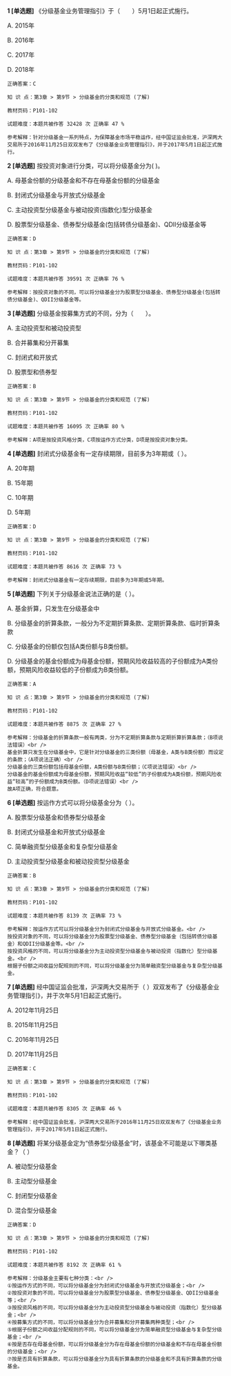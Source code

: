 **1 [单选题]** 《分级基金业务管理指引》于（&emsp;&emsp;）5月1日起正式施行。

A. 2015年

B. 2016年

C. 2017年

D. 2018年

```
正确答案：C

知 识 点：第3章 > 第9节 > 分级基金的分类和规范 (了解)

教材页码：P101-102

试题难度：本题共被作答 32428 次 正确率 47 %

参考解释：针对分级基金一系列特点，为保障基金市场平稳运作，经中国证监会批准，沪深两大交易所于2016年11月25日双双发布了《分级基金业务管理指引》，并于2017年5月1日起正式施行。
```


**2 [单选题]** 按投资对象进行分类，可以将分级基金分为(       )。

A. 母基金份额的分级基金和不存在母基金份额的分级基金

B. 封闭式分级基金与开放式分级基金

C. 主动投资型分级基金与被动投资(指数化)型分级基金

D. 股票型分级基金、债券型分级基金(包括转债分级基金)、QDII分级基金等

```
正确答案：D

知 识 点：第3章 > 第9节 > 分级基金的分类和规范 (了解)

教材页码：P101-102

试题难度：本题共被作答 39591 次 正确率 76 %

参考解释：按投资对象的不同，可以将分级基金分为股票型分级基金、债券型分级基金(包括转债分级基金)、QDII分级基金等。
```


**3 [单选题]** 分级基金按募集方式的不同，分为（&emsp;&emsp;）。

A. 主动投资型和被动投资型

B. 合并募集和分开募集

C. 封闭式和开放式

D. 股票型和债券型

```
正确答案：B

知 识 点：第3章 > 第9节 > 分级基金的分类和规范 (了解)

教材页码：P101-102

试题难度：本题共被作答 16095 次 正确率 80 %

参考解释：A项是按投资风格分类，C项按运作方式分类，D项是按投资对象分类。
```


**4 [单选题]** 封闭式分级基金有一定存续期限，目前多为3年期或（        ）。

A. 20年期

B. 15年期

C. 10年期

D. 5年期

```
正确答案：D

知 识 点：第3章 > 第9节 > 分级基金的分类和规范 (了解)

教材页码：P101-102

试题难度：本题共被作答 8616 次 正确率 73 %

参考解释：封闭式分级基金有一定存续期限，目前多为3年期或5年期。
```


**5 [单选题]** 下列关于分级基金说法正确的是（     ）。

A. 基金折算，只发生在分级基金中

B. 分级基金的折算条款，一般分为不定期折算条款、定期折算条款、临时折算条款

C. 分级基金的份额仅包括A类份额与B类份额。

D. 分级基金的基金份额成为母基金份额，预期风险收益较高的子份额成为A类份额，预期风险收益较低的子份额成为B类份额。

```
正确答案：A

知 识 点：第3章 > 第9节 > 分级基金的分类和规范 (了解)

教材页码：P101-102

试题难度：本题共被作答 8875 次 正确率 27 %

参考解释：分级基金的折算条款一般有两类，分为不定期折算条款与定期折算折算条款；（B项说法错误）<br />
基金折算只发生在分级基金中，它是针对分级基金的三类份额（母基金，A类与B类份额）而设定的条款；（A项说法正确）<br />
分级基金的三类份额包括母基金份额，A类份额与B类份额；（C项说法错误）<br />
分级基金的基金份额成为母基金份额，预期风险收益“较低”的子份额成为A类份额，预期风险收益“较高”的子份额成为B类份额。（D项说法错误）<br />
故A项正确，符合题意。
```


**6 [单选题]** 按运作方式可以将分级基金分为（       ）。

A. 股票型分级基金和债券型分级基金

B. 封闭式分级基金和开放式分级基金

C. 简单融资型分级基金和复杂型分级基金

D. 主动投资型分级基金和被动投资型分级基金

```
正确答案：B

知 识 点：第3章 > 第9节 > 分级基金的分类和规范 (了解)

教材页码：P101-102

试题难度：本题共被作答 8139 次 正确率 73 %

参考解释：按运作方式可以将分级基金分为封闭式分级基金与开放式分级基金。<br />
按投资对象的不同，可以将分级基金分为股票型分级基金、债券型分级基金（包括转债分级基金）和QDII分级基金等。<br />
按投资风格的不同，可以将分级基金分为主动投资型分级基金与被动投资（指数化）型分级基金。<br />
根据子份额之间收益分配规则的不同，可以将分级基金分为简单融资型分级基金与复杂型分级基金。
```


**7 [单选题]** 经中国证监会批准，沪深两大交易所于（       ）双双发布了《分级基金业务管理指引》，并于次年5月1日起正式施行。

A. 2012年11月25日

B. 2015年11月25日

C. 2016年11月25日

D. 2017年11月25日

```
正确答案：C

知 识 点：第3章 > 第9节 > 分级基金的分类和规范 (了解)

教材页码：P101-102

试题难度：本题共被作答 8305 次 正确率 46 %

参考解释：经中国证监会批准，沪深两大交易所于2016年11月25日双双发布了《分级基金业务管理指引》，并于2017年5月1日起正式施行。
```


**8 [单选题]** 将某分级基金定为“债券型分级基金”时，该基金不可能是以下哪类基金？（        ）

A. 被动型分级基金

B. 主动型分级基金

C. 封闭型分级基金

D. 混合型分级基金

```
正确答案：D

知 识 点：第3章 > 第9节 > 分级基金的分类和规范 (了解)

教材页码：P101-102

试题难度：本题共被作答 8192 次 正确率 61 %

参考解释：分级基金主要有七种分类：<br />
①按运作方式的不同，可以将分级基金分为封闭式分级基金与开放式分级基金；<br />
②按投资对象的不同，可以将分级基金分为股票型分级基金、债券型分级基金、QDII分级基金等；<br />
③按投资风格的不同，可以将分级基金分为主动投资型分级基金与被动投资（指数化）型分级基金；<br />
④按募集方式的不同，可以将分级基金分为合并募集和分开募集两种类型；<br />
⑤根据子份额之间收益分配规则的不同，可以将分级基金分为简单融资型分级基金与复杂型分级基金；<br />
⑥按是否存在母基金份额，可以将分级基金分为存在母基金份额的分级基金和不存在母基金份额的分级基金；<br />
⑦按是否具有折算条款，可以将分级基金分为具有折算条款的分级基金和不具有折算条款的分级基金。
```

